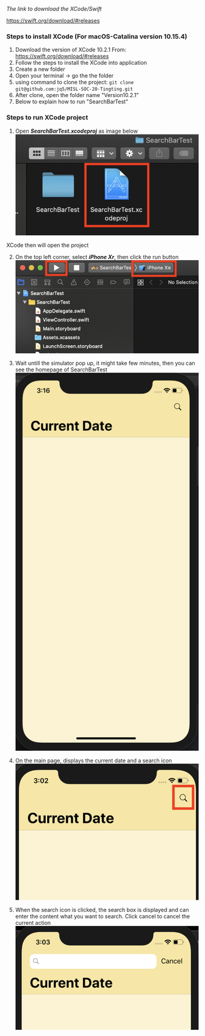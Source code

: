 _The link to download the XCode/Swift_

https://swift.org/download/#releases

### Steps to install XCode (For macOS-Catalina version 10.15.4)

1. Download the version of XCode 10.2.1
   From: https://swift.org/download/#releases
2. Follow the steps to install the XCode into application
3. Create a new folder
4. Open your terminal -> go the the folder
5. using command to clone the project: ```git clone git@github.com:jq5/MISL-SOC-20-Tingting.git```
6. After clone, open the folder name "Version10.2.1"
7. Below to explain how to run "SearchBarTest"

### Steps to run XCode project

1. Open ***SearchBarTest.xcodeproj*** as image below
![](./Screenshot/FolderSearchBarTest.png)

XCode then will open the project

2.  On the top left corner, select ***iPhone Xr***, then click the run button
![](./Screenshot/RunSearchBarTest.png)

3. Wait untill the simulator pop up, it might take few minutes, then you can see the homepage of SearchBarTest
![](./Screenshot/Simulator_SearchBarTest.png)

4. On the main page, displays the current date and a search icon
![](./Screenshot/Click_SearchBarTest.png)

5. When the search icon is clicked, the search box is displayed and can enter the content what you want to search. Click cancel to cancel the current action
![](./Screenshot/Search_SearchBarTest.png)
